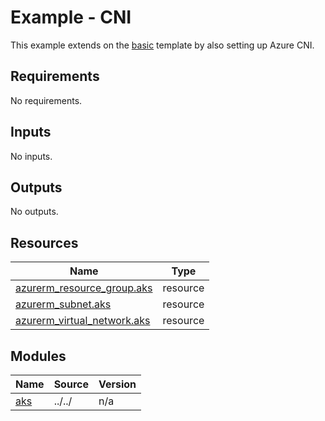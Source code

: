 # Example - CNI

This example extends on the [basic](../basic/README.md) template by also setting up Azure CNI.

<!-- BEGIN_TF_DOCS -->
## Requirements

No requirements.

## Inputs

No inputs.

## Outputs

No outputs.

## Resources

| Name | Type |
|------|------|
| [azurerm_resource_group.aks](https://registry.terraform.io/providers/hashicorp/azurerm/latest/docs/resources/resource_group) | resource |
| [azurerm_subnet.aks](https://registry.terraform.io/providers/hashicorp/azurerm/latest/docs/resources/subnet) | resource |
| [azurerm_virtual_network.aks](https://registry.terraform.io/providers/hashicorp/azurerm/latest/docs/resources/virtual_network) | resource |

## Modules

| Name | Source | Version |
|------|--------|---------|
| <a name="module_aks"></a> [aks](#module\_aks) | ../../ | n/a |
<!-- END_TF_DOCS -->
